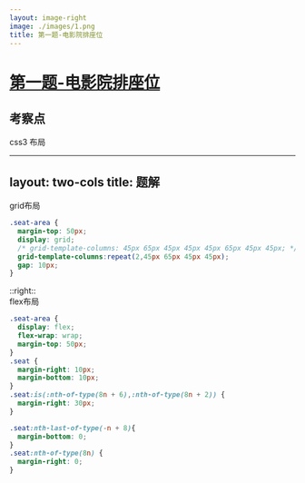 ```yaml
---
layout: image-right
image: ./images/1.png
title: 第一题-电影院排座位
---
```




# [第一题-电影院排座位](https://www.lanqiao.cn/problems/5133/learning)

## 考察点

css3 布局

---
layout: two-cols
title: 题解
---

<div class="mr-3">
grid布局

```css
.seat-area {
  margin-top: 50px;
  display: grid;
  /* grid-template-columns: 45px 65px 45px 45px 45px 65px 45px 45px; */
  grid-template-columns:repeat(2,45px 65px 45px 45px); 
  gap: 10px;
}
```

</div>
::right::

<div class="ml-3">
flex布局

```css
.seat-area {
  display: flex;
  flex-wrap: wrap;
  margin-top: 50px;
}
.seat {
  margin-right: 10px;
  margin-bottom: 10px;
}
.seat:is(:nth-of-type(8n + 6),:nth-of-type(8n + 2)) {
  margin-right: 30px;
}

.seat:nth-last-of-type(-n + 8){
  margin-bottom: 0;
}
.seat:nth-of-type(8n) {
  margin-right: 0;
}
```
</div>


